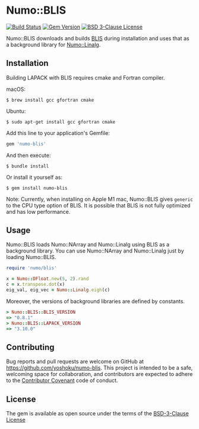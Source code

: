 # Numo::BLIS

[![Build Status](https://github.com/yoshoku/numo-blis/actions/workflows/build.yml/badge.svg)](https://github.com/yoshoku/numo-blis/actions/workflows/build.yml)
[![Gem Version](https://badge.fury.io/rb/numo-blis.svg)](https://badge.fury.io/rb/numo-blis)
[![BSD 3-Clause License](https://img.shields.io/badge/License-BSD%203--Clause-orange.svg)](https://github.com/yoshoku/numo-blis/blob/main/LICENSE.txt)

Numo::BLIS downloads and builds [BLIS](https://github.com/flame/blis) during installation and
uses that as a background library for [Numo::Linalg](https://github.com/ruby-numo/numo-linalg).

## Installation

Building LAPACK with BLIS requires cmake and Fortran compiler.

macOS:

    $ brew install gcc gfortran cmake

Ubuntu:

    $ sudo apt-get install gcc gfortran cmake

Add this line to your application's Gemfile:

```ruby
gem 'numo-blis'
```

And then execute:

    $ bundle install

Or install it yourself as:

    $ gem install numo-blis

Note:
Currently, when installing on Apple M1 mac, Numo::BLIS gives `generic` to the CPU type option of BLIS.
It is possible that BLIS is not fully optimized and has low performance.

## Usage

Numo::BLIS loads Numo::NArray and Numo::Linalg using BLIS as a background library.
You can use Numo::NArray and Numo::Linalg just by loading Numo::BLIS.

```ruby
require 'numo/blis'

x = Numo::DFloat.new(5, 2).rand
c = x.transpose.dot(x)
eig_val, eig_vec = Numo::Linalg.eigh(c)
```

Moreover, the versions of background libraries are defined by constants.

```ruby
> Numo::BLIS::BLIS_VERSION
=> "0.8.1"
> Numo::BLIS::LAPACK_VERSION
=> "3.10.0"
```

## Contributing

Bug reports and pull requests are welcome on GitHub at https://github.com/yoshoku/numo-blis.
This project is intended to be a safe, welcoming space for collaboration,
and contributors are expected to adhere to the [Contributor Covenant](http://contributor-covenant.org) code of conduct.

## License

The gem is available as open source under the terms of the [BSD-3-Clause License](https://opensource.org/licenses/BSD-3-Clause)

